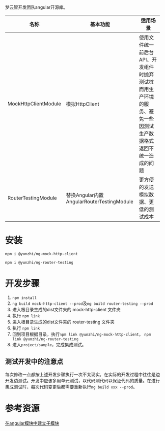 梦云智开发团队angular开源库。

| 名称 | 基本功能 | 适用场景 | 
| ------ | ------ | ------ | 
| MockHttpClientModule | 模拟HttpClient | 使用文件统一前后台API、开发组件时抛弃测试桩而用生产环境的服务、避免一些因测试生产数据格式返回不统一造成的问题 |
| RouterTestingModule | 替换Angular内置AngularRouterTestingModule | 更方便的发送模拟数据、更低的测试成本 |

# 安装
`npm i @yunzhi/ng-mock-http-client`

`npm i @yunzhi/ng-router-testing`

# 开发步骤
1. `npm install`
2. `ng build mock-http-client --prod`及`ng build router-testing --prod`
3. 进入根目录生成的dist文件夹的 mock-http-client 文件夹
4. 执行 `npm link`
5. 进入根目录生成的dist文件夹的 router-testing 文件夹
6. 执行 `npm link`
7. 回到项目根据目录，执行`npm link @yunzhi/ng-mock-http-client`， `npm link @yunzhi/ng-router-testing`
8. 进入`project/sample`，完成集成测试。


## 测试开发中的注意点
每次修改一点都按上述开发步骤执行一次不太现实，在实际的开发过程中往往是边开发边测试。开发中应该多用单元测试，以代码测代码以保证代码的质量。在进行集成测试时，每次代码变更后都需要重新执行`ng build xxx --prod`。


# 参考资源
[在angular模块中建立子模块](https://github.com/ng-packagr/ng-packagr/blob/master/docs/secondary-entrypoints.md)
